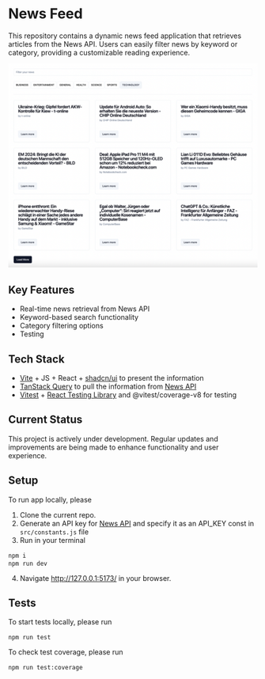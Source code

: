 # News Feed

This repository contains a dynamic news feed application that retrieves articles from the News API. Users can easily filter news by keyword or category, providing a customizable reading experience.

![UI](image.png)

## Key Features

- Real-time news retrieval from News API
- Keyword-based search functionality
- Category filtering options
- Testing

## Tech Stack

- [Vite](https://vitejs.dev/guide/) + JS + React + [shadcn/ui](https://ui.shadcn.com/) to present the information
- [TanStack Query](https://tanstack.com/query/latest) to pull the information from [News API](https://newsapi.org/docs/endpoints/top-headlines)
- [Vitest](https://vitest.dev/) + [React Testing Library](https://testing-library.com/docs/react-testing-library/intro/) and @vitest/coverage-v8 for testing

## Current Status

This project is actively under development. Regular updates and improvements are being made to enhance functionality and user experience.

## Setup

To run app locally, please

1. Clone the current repo.
2. Generate an API key for [News API](https://newsapi.org/docs/endpoints/top-headlines) and specify it as an API_KEY const in `src/constants.js` file
3. Run in your terminal

```
npm i
npm run dev
```

4. Navigate http://127.0.0.1:5173/ in your browser.

## Tests

To start tests locally, please run

```
npm run test
```

To check test coverage, please run

```
npm run test:coverage
```
